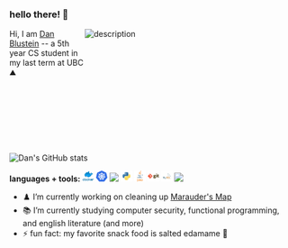 ### hello there! 🦎


<img align="right" src="https://i.pinimg.com/originals/f1/63/11/f16311fd0c32786525f471c685bc516e.gif" width="370" height="220" alt="description">

Hi, I am [Dan Blustein](https://wallstarr.github.io) -- a 5th year CS student in my last term at UBC ⛰️

![Dan's GitHub stats](https://github-readme-stats.vercel.app/api?username=wallstarr\&rank_icon=github&show_icons=true\&title_color=fff\&icon_color=0A5C36\&text_color=0A5C36\&bg_color=050301&custom_title=my%20github!)

**languages + tools:**
<code><img height="20" src="https://raw.githubusercontent.com/github/explore/80688e429a7d4ef2fca1e82350fe8e3517d3494d/topics/docker/docker.png"></code>
<code><img height="20" src="https://raw.githubusercontent.com/github/explore/80688e429a7d4ef2fca1e82350fe8e3517d3494d/topics/kubernetes/kubernetes.png"></code>
<code><img height="20" src="https://cf.appdrag.com/dashboard-openvm-clo-b2d42c/uploads/Jenkins-FVfV-hxM9.png"></code>
<code><img height="20" src="https://raw.githubusercontent.com/github/explore/80688e429a7d4ef2fca1e82350fe8e3517d3494d/topics/python/python.png"></code>
<code><img height="20" src="https://raw.githubusercontent.com/github/explore/80688e429a7d4ef2fca1e82350fe8e3517d3494d/topics/java/java.png"></code>
<code><img height="20" src="https://raw.githubusercontent.com/github/explore/80688e429a7d4ef2fca1e82350fe8e3517d3494d/topics/git/git.png"></code>
<code><img height="20" src="https://raw.githubusercontent.com/github/explore/80688e429a7d4ef2fca1e82350fe8e3517d3494d/topics/mysql/mysql.png"></code>
<code><img height="20" src="https://upload.wikimedia.org/wikipedia/commons/thumb/3/35/Tux.svg/1200px-Tux.svg.png"></code>


- ♟️ I’m currently working on cleaning up [Marauder's Map](https://github.com/wallstarr/nwhacks2024)
- 📚 I’m currently studying computer security, functional programming, and english literature (and more)
- ⚡ fun fact: my favorite snack food is salted edamame 🫛
